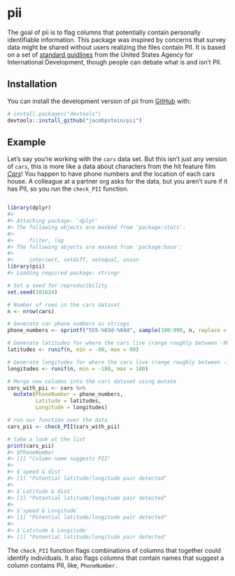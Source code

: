 
<!-- README.md is generated from README.Rmd. Please edit that file -->

# pii

<!-- badges: start -->
<!-- badges: end -->

The goal of pii is to flag columns that potentially contain personally
identifiable information. This package was inspired by concerns that
survey data might be shared without users realizing the files contain
PII. It is based on a set of [standard
guidlines](https://www.usaid.gov/sites/default/files/2022-05/508saa.pdf)
from the United States Agency for International Development, though
people can debate what is and isn’t PII.

## Installation

You can install the development version of pii from
[GitHub](https://github.com/) with:

``` r
# install.packages("devtools")
devtools::install_github("jacobpstein/pii")
```

## Example

Let’s say you’re working with the `cars` data set. But this isn’t just
any version of `cars`, this is more like a data about characters from
the hit feature film [*Cars*](https://cars.disney.com)! You happen to
have phone numbers and the location of each cars house. A colleague at a
partner org asks for the data, but you aren’t sure if it has PII, so you
run the `check_PII` function.

``` r

library(dplyr)
#> 
#> Attaching package: 'dplyr'
#> The following objects are masked from 'package:stats':
#> 
#>     filter, lag
#> The following objects are masked from 'package:base':
#> 
#>     intersect, setdiff, setequal, union
library(pii)
#> Loading required package: stringr

# Set a seed for reproducibility
set.seed(101624)

# Number of rows in the cars dataset
n <- nrow(cars)

# Generate car phone numbers as strings
phone_numbers <- sprintf("555-%03d-%04d", sample(100:999, n, replace = TRUE), sample(1000:9999, n, replace = TRUE))

# Generate latitudes for where the cars live (range roughly between -90 and 90)
latitudes <- runif(n, min = -90, max = 90)

# Generate longitudes for where the cars live (range roughly between -180 and 180)
longitudes <- runif(n, min = -180, max = 180)

# Merge new columns into the cars dataset using mutate
cars_with_pii <- cars %>%
  mutate(PhoneNumber = phone_numbers,
         Latitude = latitudes,
         Longitude = longitudes)

# run our function over the data
cars_pii <- check_PII(cars_with_pii)

# take a look at the list
print(cars_pii)
#> $PhoneNumber
#> [1] "Column name suggests PII"
#> 
#> $`speed & dist`
#> [1] "Potential latitude/longitude pair detected"
#> 
#> $`Latitude & dist`
#> [1] "Potential latitude/longitude pair detected"
#> 
#> $`speed & Longitude`
#> [1] "Potential latitude/longitude pair detected"
#> 
#> $`Latitude & Longitude`
#> [1] "Potential latitude/longitude pair detected"
```

The `check_PII` function flags combinations of columns that together
could identify individuals. It also flags columns that contain names
that suggest a column contains PII, like, `PhoneNumber.`
